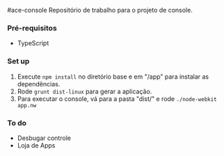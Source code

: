 #ace-console
Repositório de trabalho para o projeto de console.
### Pré-requisitos
- TypeScript

### Set up
1. Execute `npm install` no diretório base e em "/app" para instalar as dependências.
2. Rode `grunt dist-linux` para gerar a aplicação.
3. Para executar o console, vá para a pasta "dist/<TargetOS>" e rode `./node-webkit app.nw`

### To do
- Desbugar controle
- Loja de Apps
